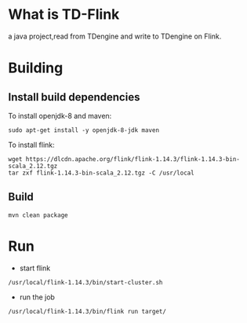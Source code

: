 # What is TD-Flink
a java project,read from TDengine and write to TDengine on Flink.
# Building 
## Install build dependencies
To install openjdk-8 and maven:
```
sudo apt-get install -y openjdk-8-jdk maven 
```
To install flink:
```
wget https://dlcdn.apache.org/flink/flink-1.14.3/flink-1.14.3-bin-scala_2.12.tgz
tar zxf flink-1.14.3-bin-scala_2.12.tgz -C /usr/local
```
## Build
```
mvn clean package
```
# Run
* start flink
```
/usr/local/flink-1.14.3/bin/start-cluster.sh
```
* run the job
```
/usr/local/flink-1.14.3/bin/flink run target/
```
